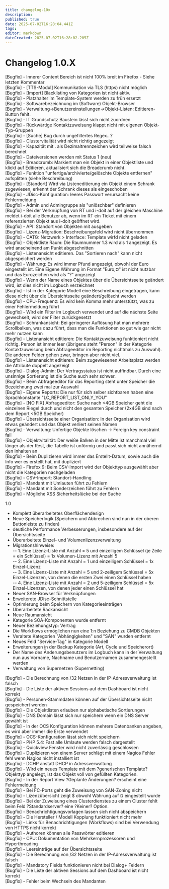 ```yaml
---
title: changelog-10x
description: 
published: true
date: 2025-07-02T16:28:04.441Z
tags: 
editor: markdown
dateCreated: 2025-07-02T16:28:02.205Z
---
```


# Changelog 1.0.X
<!-- cSpell:disable -->
<!-- markdownlint-disable MD052 -->
[Bugfix] - Innerer Content Bereich ist nicht 100% breit im Firefox - Siehe letzten Kommentar<br>
[Bugfix] - [TTS-Modul] Kommunikation via TLS (https) nicht möglich<br>
[Bugfix] - [Import] Blacklisting von Kategorien ist nicht aktiv.<br>
[Bugfix] - Platzhalter im Template-System werden zu früh ersetzt<br>
[Bugfix] - Softwarebezeichnung im (Software) Objekt-Browser<br>
[Bugfix] - Verwaltung->Benutzereinstellungen->Objekt-Listen: Editieren-Button fehlt.<br>
[Bugfix] - IT Grundschutz Baustein lässt sich nicht zuordnen<br>
[Bugfix] - Rückwärtige Kontaktzuweisung klappt nicht mit eigenen Objekt-Typ-Gruppen<br>
[Bugfix] - [Suche] Bug durch ungefiltertes Regex...?<br>
[Bugfix] - Clustervitalität wird nicht richtig angezeigt<br>
[Bugfix] - Kapazität mit . als Dezimaltrennzeichen wird teilweise falsch berechnet<br>
[Bugfix] - Dateiversionen werden mit Status 1 (neu)<br>
[Bugfix] - Breadcrumb: Markiert man ein Objekt in einer Objektliste und klickt auf Editieren, aktualisiert sich die Breadcrumb nicht.<br>
[Bugfix] - Funktion "unfertige/archivierte/gelöschte Objekte entfernen" aufsplitten (siehe Beschreibung)<br>
[Bugfix] - [Standort] Wird via Listeneditierung ein Objekt einem Schrank zugewiesen, erkennt der Schrank dieses als eingeschoben<br>
[Bugfix] - JDisc-Konfiguration: leeres Passwort verursacht keine Fehlermeldung<br>
[Bugfix] - Admin und Admingruppe als "unlöschbar" definieren<br>
[Bugfix] - Bei der Verknüpfung von RT und i-doit auf der gleichen Maschine meldet i-doit alle Benutzer ab, wenn im RT ein Ticket mit einem referenzierten Objekt aus i-doit geöffnet wird.<br>
[Bugfix] - API: Standort von Objekten mit ausgeben<br>
[Bugfix] - Lizenz-Migration: Beschreibungsfeld wird nicht übernommen<br>
[Bugfix] - CATG: Netzwerk > Interface: Template wirfd nicht geladen<br>
[Bugfix] - Objektliste Raum: Die Raumnummer 1.3 wird als 1 angezeigt. Es wird anscheinend am Punkt abgeschnitten<br>
[Bugfix] - Listenansicht editieren. Das "Sortieren nach" kann nicht abgespeichert werden<br>
[Bugfix] - Währung: Es wird immer Pfund angezeigt, obwohl der Euro eingestellt ist. Eine Eigene Währung im Format "Euro;¤" ist nicht nutzbar und das Eurozeichen wird als "?" angezeigt<br>
[Bugfix] - Wenn der Name eines Objektes über die Übersichtsseite geändert wird, ist dies nicht im Logbuch verzeichnet<br>
[Bugfix] - Ist in der Kategorie Modell eine Beschreibung eingetragen, kann diese nicht über die Übersichtsseite geändert/gelöscht werden<br>
[Bugfix] - CPU-Frequenz: Es wird kein Komma mehr unterstützt, was zu einer Fehlermeldung führt<br>
[Bugfix] - Wird ein Filter im Logbuch verwendet und auf die nächste Seite gewechselt, wird der Filter zurückgesetzt<br>
[Bugfix] - Schrankansicht: Bei geringerer Auflösung hat man mehrere Scrollbalken, was dazu führt, dass man die Funktionen so gut wie gar nicht mehr nutzen kann<br>
[Bugfix] - Listenansicht editieren: Die Kontaktzuweisung funktioniert nicht richtig. Person ist immer leer (übrigens steht "Person" in der Kategorie Kontaktzuweisung beim Abfrageeditor im Reporting nichtmals zu Auswahl). Die anderen Felder gehen zwar, bringen aber nicht viel.<br>
[Bugfix] - Listenansicht editieren: Beim zugewiesenen Arbeitsplatz werden die Attribute doppelt angezeigt<br>
[Bugfix] - Dialog-Admin: Der Vertragsstatus ist nicht auffindbar. Durch eine unsinnige Sortierung ist die Suche auch sehr schwer.<br>
[Bugfix] - Beim Abfrageeditor für das Reporting steht unter Speicher die Bezeichnung zwei mal zur Auswahl<br>
[Bugfix] - Eigene Reports: Die nur für sich selber sichtbaren haben eine Sprachkonstante "LC_REPORT_LIST_ONLY_YOU"<br>
[Bugfix] - [NO FIX] Abfrageeditor: Suche nach <4GB Speicher geht die einzelnen Riegel durch und nicht den gesamten Speicher (2x4GB sind nach dem Report <5GB Speicher)<br>
[Bugfix] - Übersichtsseite einer Organisation: In der Organisation wird etwas geändert und das Objekt verliert seinen Namen<br>
[Bugfix] - Verwaltung: Unfertige Objekte löschen -> Foreign key constraint fail<br>
[Bugfix] - Objektvitalität: Der weiße Balken in der Mitte ist manchmal viel länger als der Rest, die Tabelle ist unförmig und passt sich nicht annähernd den Inhalten an<br>
[Bugfix] - Beim Duplizieren wird immer das Erstellt-Datum, sowie auch die Info wer es erstellt hat, mit dupliziert<br>
[Bugfix] - Firefox 9: Beim CSV-Import wird der Objekttyp ausgewählt aber nicht die Kategorien nachgeladen<br>
[Bugfix] - CSV-Import: Standort-Handling<br>
[Bugfix] - Mandant mit Umlauten führt zu Fehlern<br>
[Bugfix] - Mandant mit Sonderzeichen führt zu Fehlern<br>
[Bugfix] - Mögliche XSS Sicherheitslücke bei der Suche<br>

1.0<br>

-   Komplett überarbeitetes Oberflächendesign<br>
-   Neue Speicherlogik (Speichern und Abbrechen sind nun in der oberen Buttonleiste zu finden)<br>
-   deutliche Performance Verbesserungen, insbesondere auf der Übersichtsseite<br>
-   Überarbeitete Einzel- und Volumenlizenzverwaltung<br>
-   Migrationshinweise:<br>
 -- 1. Eine Lizenz-Liste mit Anzahl = 5 und einzeiligem Schlüssel (je Zeile = ein Schlüssel) = 1x Volumen-Lizenz mit Anzahl 5<br>
 -- 2. Eine Lizenz-Liste mit Anzahl = 1 und einzeiligem Schlüssel = 1x Einzel-Lizenz<br>
 -- 3. Eine Lizenz-Liste mit Anzahl = 5 und 2-zeiligem Schlüssel = 5x Einzel-Lizenzen, von denen die ersten Zwei einen Schlüssel haben<br>
 -- 4. Eine Lizenz-Liste mit Anzahl = 2 und 5-zeiligem Schlüssel = 5x Einzel-Lizenzen, von denen jeder einen Schlüssel hat<br>
-   Neuer SAN-Browser für Verknüpfungen<br>
-   Erweiterete JDisc-Schnittstelle<br>
-   Optimierung beim Speichern von Kategorieeinträgen<br>
-   Überarbeitete Rackansicht<br>
-   Neue Raumansicht<br>
-   Kategorie SOA-Komponenten wurde entfernt<br>
-   Neuer Beziehungstyp: Vertrag<br>
-   Die Workflows ermöglichen nun eine 1:n Beziehung zu CMDB Objekten<br>
-   Veraltete Kategorien "Abhängigkeiten" und "SAN" wurden entfernt<br>
-   Neues Feld "Service-Tag" in Kategorie Modell<br>
-   Erweiterungen in der Backup Kategorie (Art, Cycle und Speicherort)<br>
-   Der Name des Änderungsbenutzers im Logbuch kann in der Verwaltung<br>
 nun aus Vorname, Nachname und Benutzernamen zusammengestellt werden<br>
-   Verwaltung von Supernetzen (Supernetting)<br>

 [Bugfix] - Die Berechnung von /32 Netzen in der IP-Adressverwaltung ist falsch<br>
 [Bugfix] - Die Liste der aktiven Sessions auf dem Dashboard ist nicht korrekt<br>
 [Bugfix] - Personen-Stammdaten können auf der Übersichtsseite nicht gespeichert werden<br>
 [Bugfix] - Die Objektlisten erlauben nur alphabetische Sortierungen<br>
 [Bugfix] - DNS Domain lässt sich nur speichern wenn ein DNS Server gewählt ist<br>
 [Bugfix] - In der OCS Konfiguration können mehrere Datenbanken angeben, es wird aber immer die Erste verwendet<br>
 [Bugfix] - OCS-Konfiguration lässt sich nicht speichern<br>
 [Bugfix] - PHP 5.4: Fast alle Umlaute werden falsch dargestellt<br>
 [Bugfix] - Quickview Fenster wird nicht zuverlässig geschlossen<br>
 [Bugfix] - Duplizieren von einem Server schlägt mit einem Nagios Fehler fehl wenn Nagios nicht installiert ist<br>
 [Bugfix] - DCHP anstatt DHCP in Adressverwaltung<br>
 [Bugfix] - Wird ein neues Template mit dem ?generischen Template? Objekttyp angelegt, ist das Objekt voll von gefüllten Kategorien.<br>
 [Bugfix] - In der Report View ?Geplante Änderungen? erscheint eine Fehlermeldung<br>
 [Bugfix] - Bei FC-Ports geht die Zuweisung von SAN-Zoning nicht<br>
 [Bugfix] - Lizenzübersicht zeigt $ obwohl Währung auf ¤ eingestellt wurde<br>
 [Bugfix] - Bei der Zuweisung eines Clusterdienstes zu einem Cluster fehlt beim Feld ?Standardserver? eine ?Keiner? Option.<br>
 [Bugfix] - Benachrichtigungsvorlagen lassen sich nicht abspeichern<br>
 [Bugfix] - Die Hersteller / Modell Kopplung funktioniert nicht mehr<br>
 [Bugfix] - Links für Benachrichtigungen (Workflows) sind bei Verwendung von HTTPS nicht korrekt<br>
 [Bugfix] - Authoren können alle Passwörter editieren<br>
 [Bugfix] - CPU: Dokumentation von Mehrkernprozessoren und Hyperthreading<br>
 [Bugfix] - Leereinträge auf der Übersichtsseite<br>
 [Bugfix] - Die Berechnung von /32 Netzen in der IP-Adressverwaltung ist falsch<br>
 [Bugfix] - Mandatory Fields funktionieren nicht bei Dialog+ Feldern<br>
 [Bugfix] - Die Liste der aktiven Sessions auf dem Dashboard ist nicht korrekt<br>
 [Bugfix] - Fehler beim Wechseln des Mandanten<br>
